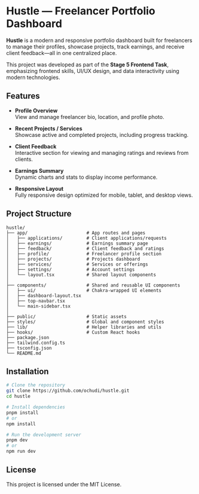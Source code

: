 # Hustle — Freelancer Portfolio Dashboard

**Hustle** is a modern and responsive portfolio dashboard built for freelancers to manage their profiles, showcase projects, track earnings, and receive client feedback—all in one centralized place.

This project was developed as part of the **Stage 5 Frontend Task**, emphasizing frontend skills, UI/UX design, and data interactivity using modern technologies.

## Features

- **Profile Overview**  
  View and manage freelancer bio, location, and profile photo.

- **Recent Projects / Services**  
  Showcase active and completed projects, including progress tracking.

- **Client Feedback**  
  Interactive section for viewing and managing ratings and reviews from clients.

- **Earnings Summary**  
  Dynamic charts and stats to display income performance.

- **Responsive Layout**  
  Fully responsive design optimized for mobile, tablet, and desktop views.

## Project Structure

```
hustle/
├── app/                      # App routes and pages
│   ├── applications/         # Client applications/requests
│   ├── earnings/             # Earnings summary page
│   ├── feedback/             # Client feedback and ratings
│   ├── profile/              # Freelancer profile section
│   ├── projects/             # Projects dashboard
│   ├── services/             # Services or offerings
│   ├── settings/             # Account settings
│   └── layout.tsx            # Shared layout components
│
├── components/               # Shared and reusable UI components
│   ├── ui/                   # Chakra-wrapped UI elements
│   ├── dashboard-layout.tsx
│   ├── top-navbar.tsx
│   └── main-sidebar.tsx
│
├── public/                   # Static assets
├── styles/                   # Global and component styles
├── lib/                      # Helper libraries and utils
├── hooks/                    # Custom React hooks
├── package.json
├── tailwind.config.ts
├── tsconfig.json
└── README.md
```

## Installation

```bash
# Clone the repository
git clone https://github.com/ochudi/hustle.git
cd hustle

# Install dependencies
pnpm install
# or
npm install

# Run the development server
pnpm dev
# or
npm run dev
```


## License

This project is licensed under the MIT License.
